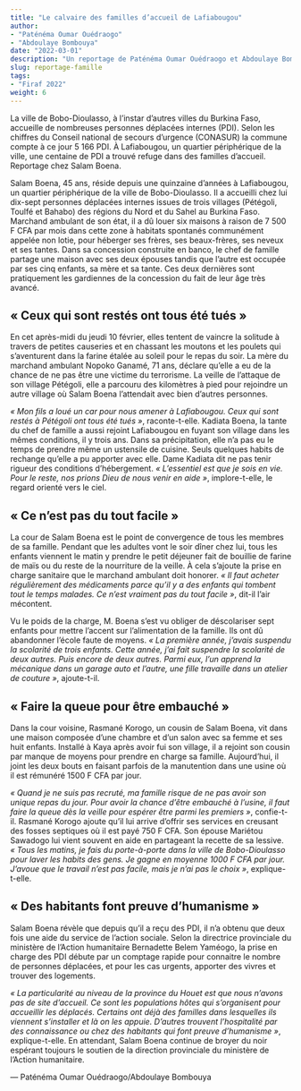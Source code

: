 ```yaml
---
title: "Le calvaire des familles d’accueil de Lafiabougou"
author:
- "Paténéma Oumar Ouédraogo"
- "Abdoulaye Bombouya"
date: "2022-03-01"
description: "Un reportage de Paténéma Oumar Ouédraogo et Abdoulaye Bombouya"
slug: reportage-famille
tags:
- "Firaf 2022"
weight: 6
---
```


La ville de Bobo-Dioulasso, à l’instar d’autres villes du Burkina Faso, accueille de  nombreuses personnes déplacées internes (PDI). Selon les chiffres du Conseil national de secours d’urgence (CONASUR) la commune compte à ce jour 5 166 PDI. À Lafiabougou, un quartier périphérique de la ville, une centaine de PDI a trouvé refuge dans des familles d’accueil. Reportage chez Salam Boena.

Salam Boena, 45 ans, réside depuis une quinzaine d’années à Lafiabougou, un quartier périphérique de la ville de Bobo-Dioulasso. Il a accueilli chez lui dix-sept personnes déplacées internes issues de trois villages (Pétégoli, Toulfé et Bahabo) des régions du Nord et du Sahel au Burkina Faso. Marchand ambulant de son état, il a dû louer six maisons à raison de 7 500 F CFA par mois dans cette zone à habitats spontanés communément appelée non lotie, pour héberger ses frères, ses beaux-frères, ses neveux et ses tantes. Dans sa concession construite en banco, le chef de famille partage une  maison avec ses deux épouses tandis que l’autre est occupée par ses cinq enfants, sa mère et sa tante. Ces deux dernières sont pratiquement les gardiennes de la concession du fait de leur âge très avancé. 

## « Ceux qui sont restés ont tous été tués »

En cet après-midi du jeudi 10 février, elles tentent de vaincre la solitude à travers de petites causeries et en chassant les moutons et les poulets qui s’aventurent dans la farine étalée au soleil pour le repas du soir. La mère du marchand ambulant Nopoko Ganamé, 71 ans, déclare qu’elle a eu de la chance de ne pas être une victime du terrorisme. La veille de l’attaque de son village Pétégoli, elle a parcouru des kilomètres à pied pour rejoindre un autre village où Salam Boena l’attendait avec bien d’autres personnes.

*« Mon fils a loué un car pour nous amener à Lafiabougou. Ceux qui sont restés à Pétégoli ont tous été tués »*, raconte-t-elle. Kadiata Boena, la tante du chef de famille a aussi rejoint Lafiabougou en fuyant son village  dans les mêmes conditions, il y trois ans. Dans sa précipitation, elle n’a pas eu le temps de prendre même un ustensile de cuisine. Seuls quelques habits de rechange qu’elle a pu apporter avec elle. Dame Kadiata dit ne pas tenir rigueur des conditions d’hébergement. *« L’essentiel est que je sois en vie. Pour le reste, nos prions Dieu de nous venir en aide »*, implore-t-elle, le regard orienté vers le ciel.

## « Ce n’est pas du tout facile »

La cour de Salam Boena est le point de convergence de tous les membres de sa famille. Pendant que les adultes vont le soir dîner chez lui, tous les enfants viennent le matin y prendre le petit déjeuner fait de bouillie de farine de maïs ou du reste de la nourriture de la veille. À cela s’ajoute la prise en charge sanitaire que le marchand ambulant doit honorer. *« Il faut acheter régulièrement des médicaments parce qu’il y a des enfants qui tombent tout le temps malades. Ce n’est vraiment pas du tout facile »*, dit-il l’air mécontent.

Vu le poids de la charge, M. Boena s’est vu obliger de déscolariser sept enfants pour mettre l’accent sur l’alimentation de la famille. Ils ont dû abandonner l’école faute de moyens. *« La première année, j’avais suspendu la scolarité de trois enfants. Cette année, j’ai fait suspendre la scolarité de deux autres. Puis encore de deux autres. Parmi eux, l’un apprend la mécanique dans un garage auto et l’autre, une fille travaille dans un atelier de couture »*, ajoute-t-il.

## « Faire la queue pour être embauché »

Dans la cour voisine, Rasmané Korogo, un cousin de Salam Boena, vit dans une maison composée d’une chambre et d’un salon avec sa femme et ses huit enfants. Installé à Kaya après avoir fui son village, il a rejoint son cousin par manque de moyens pour prendre en charge sa famille. Aujourd’hui, il joint les deux bouts en faisant parfois de la manutention  dans une usine où il est rémunéré 1500 F CFA par jour.

*« Quand je ne suis pas recruté, ma famille risque de ne pas avoir son unique repas du jour. Pour avoir la chance d’être embauché à l’usine, il faut faire la queue dès la veille pour espérer être parmi les premiers »*, confie-t-il. Rasmané Korogo ajoute qu’il lui arrive d’offrir ses services en creusant des fosses septiques où il est payé 750 F CFA. Son épouse Mariétou Sawadogo lui vient souvent en aide en partageant la recette de sa lessive. *« Tous les matins, je fais du porte-à-porte dans la ville de Bobo-Dioulasso pour laver les habits des gens. Je gagne en moyenne 1000 F CFA par jour. J’avoue que le travail n’est pas facile, mais je n’ai pas le choix »*, explique-t-elle.

## « Des habitants font preuve d’humanisme »

Salam Boena révèle que depuis qu’il a reçu des PDI, il n’a obtenu que deux fois une aide du service de l’action sociale. Selon la directrice provinciale du ministère de l’Action humanitaire Bernadette Belem Yaméogo, la prise en charge des PDI débute par un comptage  rapide pour connaitre le nombre de personnes déplacées, et pour les cas urgents, apporter des vivres et trouver des logements.

*« La particularité au niveau de la province du Houet est que nous n’avons pas de site d’accueil. Ce sont les populations hôtes qui s’organisent pour accueillir les déplacés. Certains ont déjà des familles dans lesquelles ils viennent s’installer et là on les appuie. D’autres trouvent l’hospitalité par des connaissance ou chez des habitants qui font preuve d’humanisme »*, explique-t-elle. En attendant, Salam Boena continue de broyer du noir espérant toujours le soutien de la direction provinciale du ministère de l’Action humanitaire.

— Paténéma Oumar Ouédraogo/Abdoulaye Bombouya